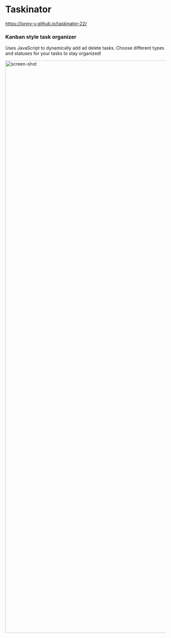 # Taskinator

https://lonny-v.github.io/taskinator-22/

### Kanban style task organizer
Uses JavaScript to dynamically add ad delete tasks. Choose different types and statuses for your tasks to stay organized! 

<img width="1790" alt="screen-shot" src="https://user-images.githubusercontent.com/86137077/153276394-9e882e4c-018e-43a8-a769-f0766a3b04d0.png">
